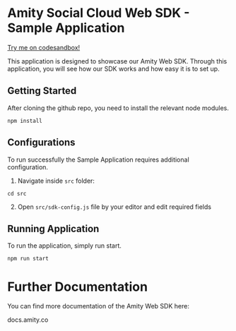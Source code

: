 # Amity Social Cloud Web SDK - Sample Application

[Try me on codesandbox!](https://codesandbox.io/s/github/AmityCo/Amity-Social-Cloud-SDK-Web-Sample-App/tree/main/legacy-sample-app)

This application is designed to showcase our Amity Web SDK. Through this application, you will see how our SDK works and how easy it is to set up.

## Getting Started

After cloning the github repo, you need to install the relevant node modules.

```
npm install
```

## Configurations

To run successfully the Sample Application requires additional configuration.
1) Navigate inside `src` folder:
```
cd src
```

2) Open `src/sdk-config.js` file by your editor and edit required fields

## Running Application

To run the application, simply run start.

```
npm run start
```

# Further Documentation

You can find more documentation of the Amity Web SDK here:

docs.amity.co
